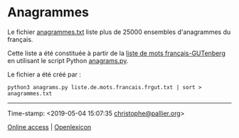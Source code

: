 # Anagrammes #


Le fichier [anagrammes.txt](anagrammes.txt) liste plus de 25000 ensembles d'anagrammes du français.

Cette liste a été constituée à partir de la [liste de mots français-GUTenberg](../Liste-de-mots-francais-Gutenberg/README-liste-francais-Gutenberg.md) en utilisant le script Python [anagrams.py](../../scripts/anagrams/anagrams.py).
 
Le fichier a été créé par :
 
    python3 anagrams.py liste.de.mots.francais.frgut.txt | sort > anagrammes.txt

---

Time-stamp: <2019-05-04 15:07:35 christophe@pallier.org>

[Online access](http://www.lexique.org/shiny/openlexicon) | [Openlexicon](http://chrplr.github.io/openlexicon)
